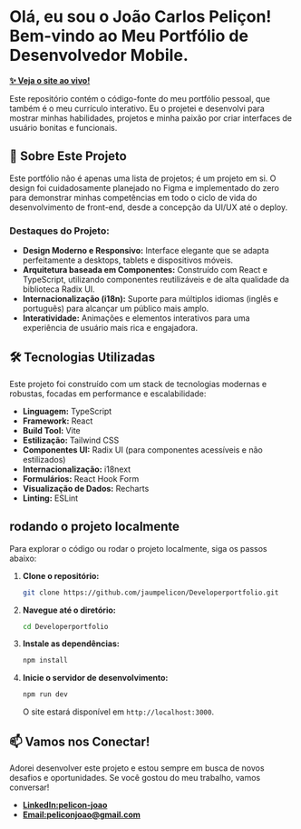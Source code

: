 # Olá, eu sou o João Carlos Peliçon! Bem-vindo ao Meu Portfólio de Desenvolvedor Mobile.

**[✨ Veja o site ao vivo!](https://jaumpelicon.github.io/developer-portfolio/)**

Este repositório contém o código-fonte do meu portfólio pessoal, que também é o meu currículo interativo. Eu o projetei e desenvolvi para mostrar minhas habilidades, projetos e minha paixão por criar interfaces de usuário bonitas e funcionais.

## 🚀 Sobre Este Projeto

Este portfólio não é apenas uma lista de projetos; é um projeto em si. O design foi cuidadosamente planejado no Figma e implementado do zero para demonstrar minhas competências em todo o ciclo de vida do desenvolvimento de front-end, desde a concepção da UI/UX até o deploy.

### Destaques do Projeto:
*   **Design Moderno e Responsivo:** Interface elegante que se adapta perfeitamente a desktops, tablets e dispositivos móveis.
*   **Arquitetura baseada em Componentes:** Construído com React e TypeScript, utilizando componentes reutilizáveis e de alta qualidade da biblioteca Radix UI.
*   **Internacionalização (i18n):** Suporte para múltiplos idiomas (inglês e português) para alcançar um público mais amplo.
*   **Interatividade:** Animações e elementos interativos para uma experiência de usuário mais rica e engajadora.

## 🛠️ Tecnologias Utilizadas

Este projeto foi construído com um stack de tecnologias modernas e robustas, focadas em performance e escalabilidade:

*   **Linguagem:** TypeScript
*   **Framework:** React
*   **Build Tool:** Vite
*   **Estilização:** Tailwind CSS
*   **Componentes UI:** Radix UI (para componentes acessíveis e não estilizados)
*   **Internacionalização:** i18next
*   **Formulários:** React Hook Form
*   **Visualização de Dados:** Recharts
*   **Linting:** ESLint

##  rodando o projeto localmente

Para explorar o código ou rodar o projeto localmente, siga os passos abaixo:

1.  **Clone o repositório:**
    ```bash
    git clone https://github.com/jaumpelicon/Developerportfolio.git
    ```
2.  **Navegue até o diretório:**
    ```bash
    cd Developerportfolio
    ```
3.  **Instale as dependências:**
    ```bash
    npm install
    ```
4.  **Inicie o servidor de desenvolvimento:**
    ```bash
    npm run dev
    ```
    O site estará disponível em `http://localhost:3000`.

## 📫 Vamos nos Conectar!

Adorei desenvolver este projeto e estou sempre em busca de novos desafios e oportunidades. Se você gostou do meu trabalho, vamos conversar!

*   [**LinkedIn:pelicon-joao**](https://www.linkedin.com/in/pelicon-joao/) 
*   [**Email:peliconjoao@gmail.com**](mailto:peliconjoao@gmail.com)
